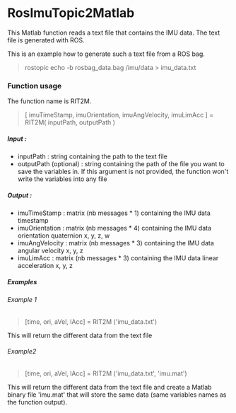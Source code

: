 # RosImuTopic2Matlab

This Matlab function reads a text file that contains the IMU data. The text file is generated with ROS.

This is an example how to generate such a text file from a ROS bag.
> rostopic echo -b rosbag_data.bag /imu/data > imu_data.txt

### Function usage

The function name is RIT2M.
> [ imuTimeStamp, imuOrientation, imuAngVelocity, imuLimAcc ] = RIT2M( inputPath, outputPath )

##### Input :
- inputPath : string containing the path to the text file
- outputPath (optional) : string containing the path of the file you want to save the variables in. If this argument is not provided, the function won't write the variables into any file

##### Output :
- imuTimeStamp : matrix (nb messages * 1) containing the IMU data timestamp
- imuOrientation : matrix (nb messages * 4) containing the IMU data orientation quaternion x, y, z, w
- imuAngVelocity : matrix (nb messages * 3) containing the IMU data angular velocity x, y, z
- imuLimAcc : matrix (nb messages * 3) containing the IMU data linear acceleration x, y, z

##### Examples
###### Example 1
> [time, ori, aVel, lAcc] = RIT2M ('imu_data.txt')

This will return the different data from the text file


###### Example2 
> [time, ori, aVel, lAcc] = RIT2M ('imu_data.txt', 'imu.mat')

This will return the different data from the text file and create a Matlab binary file 'imu.mat' that will store the same data (same variables names as the function output).
